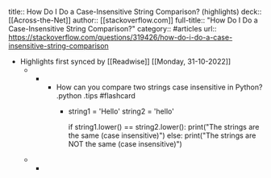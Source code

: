title:: How Do I Do a Case-Insensitive String Comparison? (highlights)
deck:: [[Across-the-Net]]
author:: [[stackoverflow.com]]
full-title:: "How Do I Do a Case-Insensitive String Comparison?"
category:: #articles
url:: https://stackoverflow.com/questions/319426/how-do-i-do-a-case-insensitive-string-comparison

- Highlights first synced by [[Readwise]] [[Monday, 31-10-2022]]
	- -
		- How can you compare two strings case insensitive in Python? .python .tips #flashcard
			- string1 = 'Hello'
			  string2 = 'hello'
			  
			  if string1.lower() == string2.lower():
			    print("The strings are the same (case insensitive)")
			  else:
			    print("The strings are NOT the same (case insensitive)")
	- -